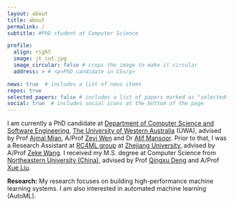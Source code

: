 ```yaml
---
layout: about
title: about
permalink: /
subtitle: #PhD student at Computer Science

profile:
  align: right
  image: jt_cut.jpg
  image_circular: false # crops the image to make it circular
  address: > # <p>PhD candidate in CS</p>

news: true  # includes a list of news items
repos: true
selected_papers: false # includes a list of papers marked as "selected={true}"
social: true  # includes social icons at the bottom of the page
---
```


<!-- <h2>about me</h2> -->
I am currently a PhD candidate at [Department of Computer Science and Software Engineering](https://www.uwa.edu.au/schools/Physics-Mathematics-Computing/Department-of-Computer-Science-and-Software-Engineering), [The University of Western Australia](https://www.uwa.edu.au/home) (UWA), advised by Prof [Ajmal Mian](https://ajmalsaeed.net/), A/Prof [Zeyi Wen](https://zeyiwen.github.io/) and Dr [Atif Mansoor](https://research-repository.uwa.edu.au/en/persons/atif-mansoor).
Prior to that, I was a Research Assistant at [RC4ML group](https://github.com/RC4ML) at [Zhejiang University](http://www.zju.edu.cn/), advised by A/Prof [Zeke Wang](https://wangzeke.github.io/).
I received my M.S. degree at Computer Science from [Northeastern University (China)](http://www.neu.edu.cn/), advised by Prof [Qingxu Deng](http://www.neu-rtes.org/~dengqx/) and A/Prof [Xue Liu](http://www.cse.neu.edu.cn/2019/0813/c6641a157482/page.htm).
<!-- I obtained my M.S. and B.S. degree at Computer Science from [Northeastern University (China)](http://www.neu.edu.cn/) and [North University of China](http://www.nuc.edu.cn/) respectively.  -->

<!-- <h2>research</h2> -->
<b>Research:</b> My research focuses on building high-performance machine learning systems. I am also interested in automated machine learning (AutoML). 
<!-- [[List of publications](/publications/)] -->

<!-- My boyfriend Peiyu Yang is a PhD candidate at UWA, conducting research on explainable artificial intelligence and robust model training. Checkout out his [webpage](https://ypeiyu.github.io/). -->



<!-- Link to your social media connections, too. This theme is set up to use [Font Awesome icons](http://fortawesome.github.io/Font-Awesome/) and [Academicons](https://jpswalsh.github.io/academicons/), like the ones below. Add your Facebook, Twitter, LinkedIn, Google Scholar, or just disable all of them. -->
